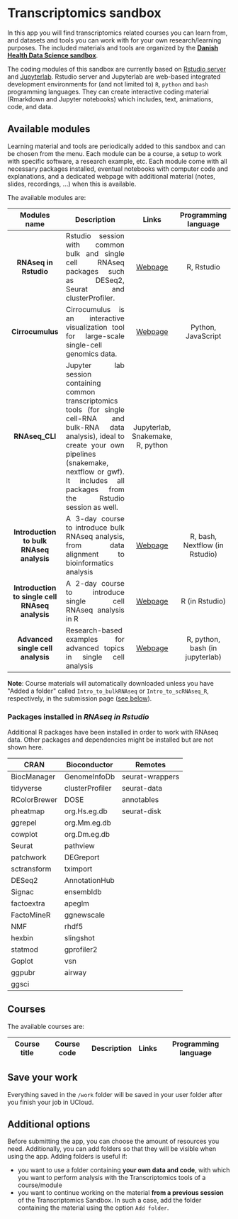 # Transcriptomics sandbox

In this app you will find transcriptomics related courses you can learn from, and datasets and tools you can work with for your own research/learning purposes. The included materials and tools are organized by the **[Danish Health Data Science sandbox](https://hds-sandbox.github.io)**.

The coding modules of this sandbox are currently based on [Rstudio server](https://www.rstudio.com/) and [Jupyterlab](https://jupyter.org/). Rstudio server and Jupyterlab are web-based integrated development environments for (and not limited to) `R`, `python` and `bash` programming languages. They can create interactive coding material (Rmarkdown and Jupyter notebooks) which includes, text, animations, code, and data. 

## Available modules

Learning material and tools are periodically added to this sandbox and can be chosen from the menu. Each module can be a course, a setup to work with specific software, a research example, etc. Each module come with all necessary packages installed, eventual notebooks with computer code and explanations, and a dedicated webpage with additional material (notes, slides, recordings, ...) when this is available.

The available modules are:

| Modules name | Description | Links | Programming language |
| :-----------: | :-----------: | :-----------: | :-----------: |
| **RNAseq in Rstudio**  | <div style="text-align: justify"> Rstudio session with common bulk and single cell RNAseq packages such as DESeq2, Seurat and clusterProfiler. </div> | [Webpage](https://posit.co/) | R, Rstudio |
| **Cirrocumulus**  | <div style="text-align: justify"> Cirrocumulus is an interactive visualization tool for large-scale single-cell genomics data. </div> | [Webpage](https://cirrocumulus.readthedocs.io/en/latest/) | Python, JavaScript |
| **RNAseq_CLI**  | <div style="text-align: justify"> Jupyter lab session containing common transcriptomics tools (for single cell-RNA and bulk-RNA data analysis), ideal to create your own pipelines (snakemake, nextflow or gwf). It includes all packages from the Rstudio session as well. | Jupyterlab, Snakemake, R, python |
| **Introduction to bulk RNAseq analysis** |<div style="text-align: justify"> A 3-day course to introduce bulk RNAseq analysis, from data alignment to bioinformatics analysis </div> | [Webpage](https://hds-sandbox.github.io/bulk_RNAseq_course/) | R, bash, Nextflow (in Rstudio) |
| **Introduction to single cell RNAseq analysis** |<div style="text-align: justify"> A 2-day course to introduce single cell RNAseq analysis in R </div> | [Webpage](https://hds-sandbox.github.io/scRNAseq_course/) | R (in Rstudio) |
| **Advanced single cell analysis** |<div style="text-align: justify"> Research-based examples for advanced topics in single cell analysis </div> | [Webpage](https://hds-sandbox.github.io/AdvancedSingleCell/) | R, python, bash (in jupyterlab) |

**Note**: Course materials will automatically downloaded unless you have "Added a folder" called `Intro_to_bulkRNAseq` or `Intro_to_scRNAseq_R`, respectively, in the submission page ([see below](#additional-options)).

### Packages installed in *RNAseq in Rstudio*

Additional R packages have been installed in order to work with RNAseq data. Other packages and dependencies might be installed but are not shown here.

| CRAN         | Bioconductor    | Remotes         |
|--------------|-----------------|-----------------|
| BiocManager  | GenomeInfoDb    | seurat-wrappers |
| tidyverse    | clusterProfiler | seurat-data     |
| RColorBrewer | DOSE            | annotables      |
| pheatmap     | org.Hs.eg.db    | seurat-disk     |
| ggrepel      | org.Mm.eg.db    |                 |
| cowplot      | org.Dm.eg.db    |                 |
| Seurat       | pathview        |                 |
| patchwork    | DEGreport       |                 |
| sctransform  | tximport        |                 |
| DESeq2       | AnnotationHub   |                 |
| Signac       | ensembldb       |                 |
| factoextra   | apeglm          |                 |
| FactoMineR   | ggnewscale      |                 |
| NMF          | rhdf5           |                 |
| hexbin       | slingshot       |                 |
| statmod      | gprofiler2      |                 |
| Goplot       | vsn             |                 |
| ggpubr       | airway          |                 |
| ggsci        |

## Courses

The available courses are:

| Course title | Course code | Description | Links | Programming language |
| :-----: | :-----: | :-----: | :-----: | :-----: |


## Save your work

Everything saved in the `/work` folder will be saved in your user folder after you finish your job in UCloud. 

## Additional options

Before submitting the app, you can choose the amount of resources you need. Additionally, you can add folders so that they will be visible when using the app. Adding folders is useful if:

- you want to use a folder containing **your own data and code**, with which you want to perform analysis with the Transcriptomics tools of a course/module
- you want to continue working on the material **from a previous session** of the Transcriptomics Sandbox. In such a case, add the folder containing the material using the option `Add folder`.
